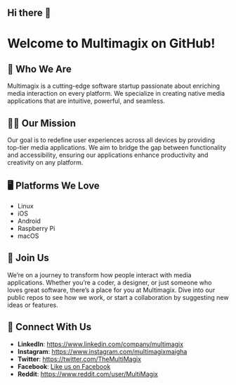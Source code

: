 ## Hi there 👋

# Welcome to Multimagix on GitHub!

## 🚀 Who We Are
Multimagix is a cutting-edge software startup passionate about enriching media interaction on every platform. We specialize in creating native media applications that are intuitive, powerful, and seamless.

## 👩‍💻 Our Mission
Our goal is to redefine user experiences across all devices by providing top-tier media applications. We aim to bridge the gap between functionality and accessibility, ensuring our applications enhance productivity and creativity on any platform.

## 🖥️ Platforms We Love
- Linux
- iOS
- Android
- Raspberry Pi
- macOS

## 🔗 Join Us
We’re on a journey to transform how people interact with media applications. Whether you’re a coder, a designer, or just someone who loves great software, there’s a place for you at Multimagix. Dive into our public repos to see how we work, or start a collaboration by suggesting new ideas or features.

## 📢 Connect With Us

- **LinkedIn**: https://www.linkedin.com/company/multimagix
- **Instagram**: https://www.instagram.com/multimagixmaigha
- **Twitter**: https://twitter.com/TheMultiMagix
- **Facebook**: [Like us on Facebook](https://www.facebook.com/profile.php?id=61558353133909)
- **Reddit**: https://www.reddit.com/user/MultiMagix

